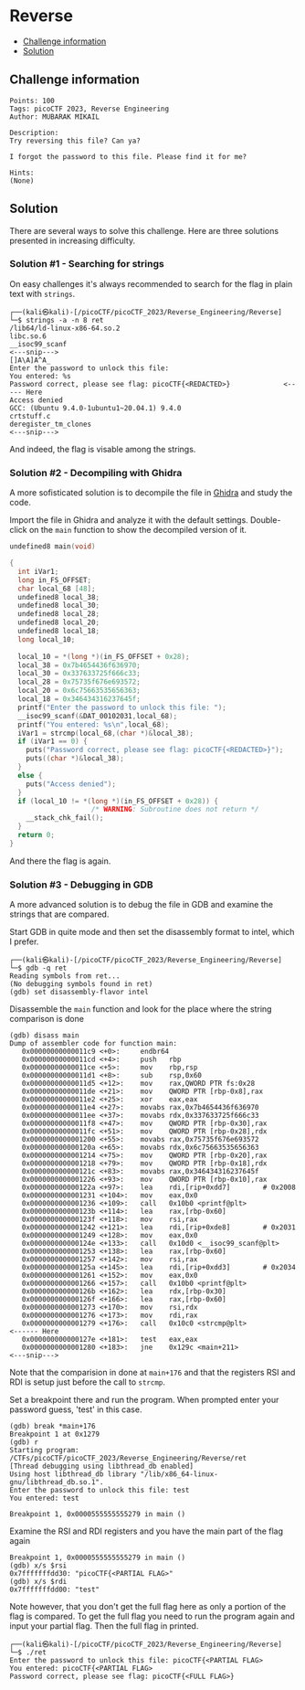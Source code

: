 # Reverse

- [Challenge information](#challenge-information)
- [Solution](#solution)

## Challenge information
```
Points: 100
Tags: picoCTF 2023, Reverse Engineering
Author: MUBARAK MIKAIL

Description:
Try reversing this file? Can ya?

I forgot the password to this file. Please find it for me?

Hints:
(None)
```

## Solution

There are several ways to solve this challenge. Here are three solutions presented in increasing difficulty.

### Solution #1 - Searching for strings

On easy challenges it's always recommended to search for the flag in plain text with `strings`.
```
┌──(kali㉿kali)-[/picoCTF/picoCTF_2023/Reverse_Engineering/Reverse]
└─$ strings -a -n 8 ret    
/lib64/ld-linux-x86-64.so.2
libc.so.6
__isoc99_scanf
<---snip--->
[]A\A]A^A_
Enter the password to unlock this file: 
You entered: %s
Password correct, please see flag: picoCTF{<REDACTED>}             <----- Here
Access denied
GCC: (Ubuntu 9.4.0-1ubuntu1~20.04.1) 9.4.0
crtstuff.c
deregister_tm_clones
<---snip--->
```

And indeed, the flag is visable among the strings.

### Solution #2 - Decompiling with Ghidra

A more sofisticated solution is to decompile the file in [Ghidra](https://ghidra-sre.org/) and study the code.

Import the file in Ghidra and analyze it with the default settings. Double-click on the `main` function to show the decompiled version of it.
```C
undefined8 main(void)

{
  int iVar1;
  long in_FS_OFFSET;
  char local_68 [48];
  undefined8 local_38;
  undefined8 local_30;
  undefined8 local_28;
  undefined8 local_20;
  undefined8 local_18;
  long local_10;
  
  local_10 = *(long *)(in_FS_OFFSET + 0x28);
  local_38 = 0x7b4654436f636970;
  local_30 = 0x337633725f666c33;
  local_28 = 0x75735f676e693572;
  local_20 = 0x6c75663535656363;
  local_18 = 0x346434316237645f;
  printf("Enter the password to unlock this file: ");
  __isoc99_scanf(&DAT_00102031,local_68);
  printf("You entered: %s\n",local_68);
  iVar1 = strcmp(local_68,(char *)&local_38);
  if (iVar1 == 0) {
    puts("Password correct, please see flag: picoCTF{<REDACTED>}");                <----- Here
    puts((char *)&local_38);
  }
  else {
    puts("Access denied");
  }
  if (local_10 != *(long *)(in_FS_OFFSET + 0x28)) {
                    /* WARNING: Subroutine does not return */
    __stack_chk_fail();
  }
  return 0;
}
```

And there the flag is again.

### Solution #3 - Debugging in GDB

A more advanced solution is to debug the file in GDB and examine the strings that are compared.

Start GDB in quite mode and then set the disassembly format to intel, which I prefer.
```
┌──(kali㉿kali)-[/picoCTF/picoCTF_2023/Reverse_Engineering/Reverse]
└─$ gdb -q ret                                                    
Reading symbols from ret...
(No debugging symbols found in ret)
(gdb) set disassembly-flavor intel
```

Disassemble the `main` function and look for the place where the string comparison is done 
```
(gdb) disass main
Dump of assembler code for function main:
   0x00000000000011c9 <+0>:     endbr64 
   0x00000000000011cd <+4>:     push   rbp
   0x00000000000011ce <+5>:     mov    rbp,rsp
   0x00000000000011d1 <+8>:     sub    rsp,0x60
   0x00000000000011d5 <+12>:    mov    rax,QWORD PTR fs:0x28
   0x00000000000011de <+21>:    mov    QWORD PTR [rbp-0x8],rax
   0x00000000000011e2 <+25>:    xor    eax,eax
   0x00000000000011e4 <+27>:    movabs rax,0x7b4654436f636970
   0x00000000000011ee <+37>:    movabs rdx,0x337633725f666c33
   0x00000000000011f8 <+47>:    mov    QWORD PTR [rbp-0x30],rax
   0x00000000000011fc <+51>:    mov    QWORD PTR [rbp-0x28],rdx
   0x0000000000001200 <+55>:    movabs rax,0x75735f676e693572
   0x000000000000120a <+65>:    movabs rdx,0x6c75663535656363
   0x0000000000001214 <+75>:    mov    QWORD PTR [rbp-0x20],rax
   0x0000000000001218 <+79>:    mov    QWORD PTR [rbp-0x18],rdx
   0x000000000000121c <+83>:    movabs rax,0x346434316237645f
   0x0000000000001226 <+93>:    mov    QWORD PTR [rbp-0x10],rax
   0x000000000000122a <+97>:    lea    rdi,[rip+0xdd7]        # 0x2008
   0x0000000000001231 <+104>:   mov    eax,0x0
   0x0000000000001236 <+109>:   call   0x10b0 <printf@plt>
   0x000000000000123b <+114>:   lea    rax,[rbp-0x60]
   0x000000000000123f <+118>:   mov    rsi,rax
   0x0000000000001242 <+121>:   lea    rdi,[rip+0xde8]        # 0x2031
   0x0000000000001249 <+128>:   mov    eax,0x0
   0x000000000000124e <+133>:   call   0x10d0 <__isoc99_scanf@plt>
   0x0000000000001253 <+138>:   lea    rax,[rbp-0x60]
   0x0000000000001257 <+142>:   mov    rsi,rax
   0x000000000000125a <+145>:   lea    rdi,[rip+0xdd3]        # 0x2034
   0x0000000000001261 <+152>:   mov    eax,0x0
   0x0000000000001266 <+157>:   call   0x10b0 <printf@plt>
   0x000000000000126b <+162>:   lea    rdx,[rbp-0x30]
   0x000000000000126f <+166>:   lea    rax,[rbp-0x60]
   0x0000000000001273 <+170>:   mov    rsi,rdx
   0x0000000000001276 <+173>:   mov    rdi,rax
   0x0000000000001279 <+176>:   call   0x10c0 <strcmp@plt>              <------ Here
   0x000000000000127e <+181>:   test   eax,eax
   0x0000000000001280 <+183>:   jne    0x129c <main+211>
<---snip--->
```

Note that the comparision in done at `main+176` and that the registers RSI and RDI is setup just before the call to `strcmp`.

Set a breakpoint there and run the program. When prompted enter your password guess, 'test' in this case.
```
(gdb) break *main+176
Breakpoint 1 at 0x1279
(gdb) r
Starting program: /CTFs/picoCTF/picoCTF_2023/Reverse_Engineering/Reverse/ret 
[Thread debugging using libthread_db enabled]
Using host libthread_db library "/lib/x86_64-linux-gnu/libthread_db.so.1".
Enter the password to unlock this file: test
You entered: test

Breakpoint 1, 0x0000555555555279 in main ()
```

Examine the RSI and RDI registers and you have the main part of the flag again
```
Breakpoint 1, 0x0000555555555279 in main ()
(gdb) x/s $rsi
0x7fffffffdd30: "picoCTF{<PARTIAL FLAG>"
(gdb) x/s $rdi
0x7fffffffdd00: "test"
```

Note however, that you don't get the full flag here as only a portion of the flag is compared.
To get the full flag you need to run the program again and input your partial flag. Then the full flag in printed.
```
┌──(kali㉿kali)-[/picoCTF/picoCTF_2023/Reverse_Engineering/Reverse]
└─$ ./ret                                                     
Enter the password to unlock this file: picoCTF{<PARTIAL FLAG>
You entered: picoCTF{<PARTIAL FLAG>
Password correct, please see flag: picoCTF{<FULL FLAG>}
```
